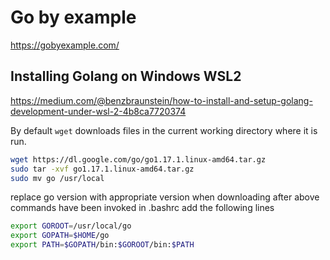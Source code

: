 # Go by example

<https://gobyexample.com/>

## Installing Golang on Windows WSL2

<https://medium.com/@benzbraunstein/how-to-install-and-setup-golang-development-under-wsl-2-4b8ca7720374>

By default `wget` downloads files in the current working directory where it is run.

``` bash
wget https://dl.google.com/go/go1.17.1.linux-amd64.tar.gz
sudo tar -xvf go1.17.1.linux-amd64.tar.gz
sudo mv go /usr/local
```

replace go version with appropriate version when downloading
after above commands have been invoked in .bashrc add the following lines

``` bash
export GOROOT=/usr/local/go
export GOPATH=$HOME/go
export PATH=$GOPATH/bin:$GOROOT/bin:$PATH
```
